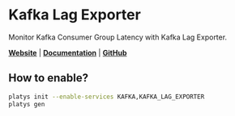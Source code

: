 # Kafka Lag Exporter 

Monitor Kafka Consumer Group Latency with Kafka Lag Exporter.

**[Website](https://github.com/lightbend/kafka-lag-exporter)** | **[Documentation](https://github.com/lightbend/kafka-lag-exporter)** | **[GitHub](https://github.com/lightbend/kafka-lag-exporter)**

## How to enable?

```bash
platys init --enable-services KAFKA,KAFKA_LAG_EXPORTER
platys gen
```

